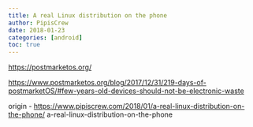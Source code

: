 ```yaml
---
title: A real Linux distribution on the phone
author: PipisCrew
date: 2018-01-23
categories: [android]
toc: true
---
```


https://postmarketos.org/

https://www.postmarketos.org/blog/2017/12/31/219-days-of-postmarketOS/#few-years-old-devices-should-not-be-electronic-waste

origin - https://www.pipiscrew.com/2018/01/a-real-linux-distribution-on-the-phone/ a-real-linux-distribution-on-the-phone